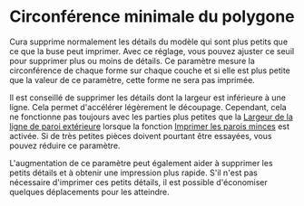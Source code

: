 Circonférence minimale du polygone
====
Cura supprime normalement les détails du modèle qui sont plus petits que ce que la buse peut imprimer. Avec ce réglage, vous pouvez ajuster ce seuil pour supprimer plus ou moins de détails. Ce paramètre mesure la circonférence de chaque forme sur chaque couche et si elle est plus petite que la valeur de ce paramètre, cette forme ne sera pas imprimée.

Il est conseillé de supprimer les détails dont la largeur est inférieure à une ligne. Cela permet d'accélérer légèrement le découpage. Cependant, cela ne fonctionne pas toujours avec les parties plus petites que la [Largeur de la ligne de paroi extérieure](../resolution/wall_line_width_0.md) lorsque la fonction [Imprimer les parois minces](../shell/fill_outline_gaps.md) est activée. Si de très petites pièces doivent pourtant être essayées, vous pouvez réduire ce paramètre.

L'augmentation de ce paramètre peut également aider à supprimer les petits détails et à obtenir une impression plus rapide. S'il n'est pas nécessaire d'imprimer ces petits détails, il est possible d'économiser quelques déplacements pour les atteindre.
